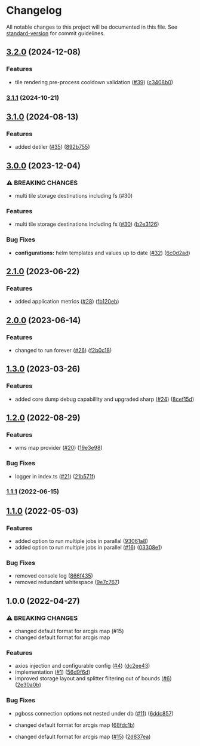 # Changelog

All notable changes to this project will be documented in this file. See [standard-version](https://github.com/conventional-changelog/standard-version) for commit guidelines.

## [3.2.0](https://github.com/MapColonies/retiler/compare/v3.1.1...v3.2.0) (2024-12-08)


### Features

* tile rendering pre-process cooldown validation ([#39](https://github.com/MapColonies/retiler/issues/39)) ([c3408b0](https://github.com/MapColonies/retiler/commit/c3408b05ddabc765ac9315d0f19e54368ff6fdd1))

### [3.1.1](https://github.com/MapColonies/retiler/compare/v3.1.0...v3.1.1) (2024-10-21)

## [3.1.0](https://github.com/MapColonies/retiler/compare/v3.0.0...v3.1.0) (2024-08-13)


### Features

* added detiler ([#35](https://github.com/MapColonies/retiler/issues/35)) ([892b755](https://github.com/MapColonies/retiler/commit/892b755827dbc9cb810c9d3287baa67c855e27a8))

## [3.0.0](https://github.com/MapColonies/retiler/compare/v2.1.0...v3.0.0) (2023-12-04)


### ⚠ BREAKING CHANGES

* multi tile storage destinations including fs (#30)

### Features

* multi tile storage destinations including fs ([#30](https://github.com/MapColonies/retiler/issues/30)) ([b2e3126](https://github.com/MapColonies/retiler/commit/b2e3126d768fa3e1d9011eab2e0e352d5c5e1d60))


### Bug Fixes

* **configurations:** helm templates and values up to date ([#32](https://github.com/MapColonies/retiler/issues/32)) ([6c0d2ad](https://github.com/MapColonies/retiler/commit/6c0d2add173197f1ea077708bf6e715c424d0bc3))

## [2.1.0](https://github.com/MapColonies/retiler/compare/v2.0.0...v2.1.0) (2023-06-22)


### Features

* added application metrics ([#28](https://github.com/MapColonies/retiler/issues/28)) ([fb120eb](https://github.com/MapColonies/retiler/commit/fb120eb22ed574e1dc1989ce306168b96a5b0b2d))

## [2.0.0](https://github.com/MapColonies/retiler/compare/v1.3.0...v2.0.0) (2023-06-14)


### Features

* changed to run forever ([#26](https://github.com/MapColonies/retiler/issues/26)) ([f2b0c18](https://github.com/MapColonies/retiler/commit/f2b0c181fd85cdeeacdfdd38ca91a0e9528bd657))

## [1.3.0](https://github.com/MapColonies/retiler/compare/v1.2.0...v1.3.0) (2023-03-26)


### Features

* added core dump debug capabillity and upgraded sharp ([#24](https://github.com/MapColonies/retiler/issues/24)) ([8cef15d](https://github.com/MapColonies/retiler/commit/8cef15d50a8527fed70ba4ce7004569bf5c7755f))

## [1.2.0](https://github.com/MapColonies/retiler/compare/v1.1.1...v1.2.0) (2022-08-29)


### Features

* wms map provider ([#20](https://github.com/MapColonies/retiler/issues/20)) ([19e3e98](https://github.com/MapColonies/retiler/commit/19e3e98cc1cb23df8c84f70c2b46fbbbb6e2a5e9))


### Bug Fixes

* logger in index.ts ([#21](https://github.com/MapColonies/retiler/issues/21)) ([21b571f](https://github.com/MapColonies/retiler/commit/21b571f295ed9e592c335901e42a4a5c7791c3ea))

### [1.1.1](https://github.com/MapColonies/retiler/compare/v1.1.0...v1.1.1) (2022-06-15)

## [1.1.0](https://github.com/MapColonies/retiler/compare/v1.0.0...v1.1.0) (2022-05-03)


### Features

* added option to run multiple jobs in parallal ([93061a8](https://github.com/MapColonies/retiler/commit/93061a88643eea04fde48b7aa31ed7e824957bb7))
* added option to run multiple jobs in parallel ([#16](https://github.com/MapColonies/retiler/issues/16)) ([03308e1](https://github.com/MapColonies/retiler/commit/03308e14f383b40dc51250ef22a208047c68722e))


### Bug Fixes

* removed console log ([866f435](https://github.com/MapColonies/retiler/commit/866f435eca8ed717b36b49159a8a9bbf9a0af11e))
* removed redundant whitespace ([9e7c767](https://github.com/MapColonies/retiler/commit/9e7c7674be8d840bc295439fcce8a648a27a096a))

## 1.0.0 (2022-04-27)


### ⚠ BREAKING CHANGES

* changed default format for arcgis map (#15)
* changed default format for arcgis map

### Features

* axios injection and configurable config ([#4](https://github.com/MapColonies/retiler/issues/4)) ([dc2ee43](https://github.com/MapColonies/retiler/commit/dc2ee43d315ab40dee2f8d69fab257d96b877153))
* implementation ([#1](https://github.com/MapColonies/retiler/issues/1)) ([56d9f6d](https://github.com/MapColonies/retiler/commit/56d9f6dd2a39580e85ba9ee82561036018302ad7))
* improved storage layout and splitter filtering out of bounds ([#6](https://github.com/MapColonies/retiler/issues/6)) ([2e30a0b](https://github.com/MapColonies/retiler/commit/2e30a0b8d999e49bc629e2e477760d6bb97acce2))


### Bug Fixes

* pgboss connection options not nested under db ([#11](https://github.com/MapColonies/retiler/issues/11)) ([6ddc857](https://github.com/MapColonies/retiler/commit/6ddc85760254a50c13d1e160c7fde7284e0fdbe6))


* changed default format for arcgis map ([68fdc1b](https://github.com/MapColonies/retiler/commit/68fdc1b0a7bbcf9e2b180b309437d021f5581a59))
* changed default format for arcgis map ([#15](https://github.com/MapColonies/retiler/issues/15)) ([2d837ea](https://github.com/MapColonies/retiler/commit/2d837eac1c738c083d84f154a416eaa5acc1020e))
